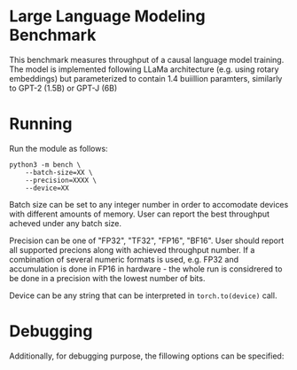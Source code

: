 # Large Language Modeling Benchmark

This benchmark measures throughput of a causal language model training.
The model is implemented following LLaMa architecture (e.g. using rotary embeddings) but parameterized to contain 1.4 buiillion paramters, similarly to GPT-2 (1.5B) or GPT-J (6B)

# Running

Run the module as follows:

```
python3 -m bench \
    --batch-size=XX \
    --precision=XXXX \
    --device=XX
```    

Batch size can be set to any integer number in order to accomodate devices with different amounts of memory. User can report the best throughput acheved under any batch size. 

Precision can be one of "FP32", "TF32", "FP16", "BF16".
User should report all supported precions along with achieved throughput number. 
If a combination of several numeric formats is used, e.g. FP32 and accumulation is done in FP16 in hardware - the whole run is considrered to be done in a precision with the lowest number of bits.  

Device can be any string that can be interpreted in `torch.to(device)` call.

# Debugging

Additionally, for debugging purpose, the fillowing options can be specified:


